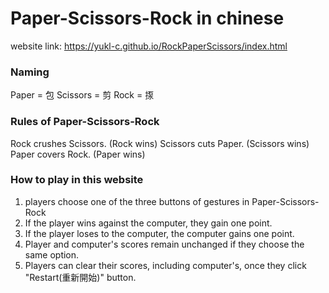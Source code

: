 # Paper-Scissors-Rock in chinese
website link: https://yukl-c.github.io/RockPaperScissors/index.html

### Naming
Paper = 包
Scissors = 剪
Rock = 揼

### Rules of Paper-Scissors-Rock
Rock crushes Scissors. (Rock wins)
Scissors cuts Paper. (Scissors wins)
Paper covers Rock. (Paper wins)

### How to play in this website
1. players choose one of the three buttons of gestures in Paper-Scissors-Rock
2. If the player wins against the computer, they gain one point. 
3. If the player loses to the computer, the computer gains one point.
4. Player and computer's scores remain unchanged if they choose the same option.
5. Players can clear their scores, including computer's, once they click "Restart(重新開始)" button.
